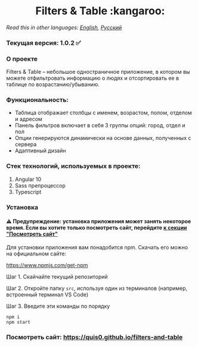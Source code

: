 <h1 align="center">Filters & Table :kangaroo:</h1>

*Read this in other languages: [English](README.md), [Русский](README.ru.md)*

### Текущая версия: 1.0.2 :white_check_mark:

### О проекте
Filters & Table &ndash; небольшое одностраничное приложение, в котором вы можете отфильтровать информацию о людях и отсортировать ее в таблице по возрастанию/убыванию.

### Функциональность: 
* Таблица отображает столбцы с именем, возрастом, полом, отделом и адресом
* Панель фильтров включает в себя 3 группы опций: город, отдел и пол
* Опции генерируются динамически на основе данных, полученных с сервера
* Адаптивный дизайн

### Стек технологий, используемых в проекте:
1. Angular 10
2. Sass препроцессор
3. Typescript

### Установка
#### :warning: Предупреждение: установка приложения может занять некоторое время. Если вы хотите только посмотреть сайт, перейдите [к секции "Посмотреть сайт"](#посмотреть-сайт-httpsquis0githubiofilters-and-table)
Для установки приложения вам понадобится npm. Скачать его можно на официальном сайте:

https://www.npmjs.com/get-npm

Шаг 1. Скайчайте текущий репозиторий

Шаг 2. Откройте папку `src`, используя один из терминалов (например, встроенный терминал VS Code)

Шаг 3. Введите эти команды по порядку

```
npm i
npm start
```


### Посмотреть сайт: https://quis0.github.io/filters-and-table
